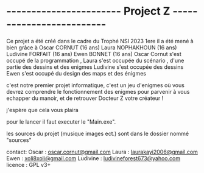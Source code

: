 # ----------------------- Project Z ------------------------- #
Ce projet a été créé dans le cadre du Trophé NSI 2023 1ere
il a été mené à bien grâce à 	Oscar CORNUT (16 ans) 
				Laura NOPHAKHOUN (16 ans)
				Ludivine FORFAIT (16 ans)
				Ewen BONNET (16 ans)
Oscar Cornut s'est occupé de la programmation ,
Laura s'est occupée du scénario , d'une partie des dessins et des enigmes
Ludivine s'est occupée des dessins
Ewen s'est occupé du design des maps et des énigmes

c'est notre premier projet informatique, c'est un jeu d'enigmes où vous devrez comprendre le fonctionnement des enigmes pour parvenir à vous echapper du manoir, et de retrouver Docteur Z votre créateur !


j'espère que cela vous plaira

pour le lancer il faut executer le "Main.exe".

les sources du projet (musique images ect.) sont dans le dossier nommé "sources"

contact: 
Oscar : 
oscar.cornut@gmail.com
Laura : 
laurakayi2006@gmail.com
Ewen :
xoli8xoli@gmail.com
Ludivine :
ludivineforest673@yahoo.com
licence : GPL v3+
